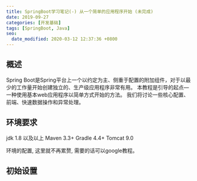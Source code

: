 ```yaml
---
title: SpringBoot学习笔记(-) 从一个简单的应用程序开始 (未完成)
date: 2019-09-27
categories: [开发基础]
tags: [SpringBoot, Java]
seo:
  date_modified: 2020-03-12 12:37:36 +0800
---
```


## 概述
Spring Boot是Spring平台上一个以约定为主、侧重于配置的附加组件，对于以最少的工作量开始创建独立的、生产级应用程序非常有用。
本教程是引导的起点—一种使用基本web应用程序以简单方式开始的方法。
我们将讨论一些核心配置、前端、快速数据操作和异常处理。

## 环境要求
jdk 1.8 以及以上
Maven 3.3+
Gradle 4.4+
Tomcat 9.0

环境的配置, 这里就不再累赘, 需要的话可以google教程。

## 初始设置